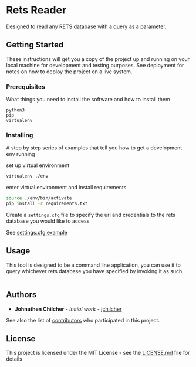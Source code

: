 # Rets Reader

Designed to read any RETS database with a query as a parameter.

## Getting Started

These instructions will get you a copy of the project up and running on your local machine for development and testing purposes. See deployment for notes on how to deploy the project on a live system.

### Prerequisites

What things you need to install the software and how to install them

```
python3
pip
virtualenv
```

### Installing

A step by step series of examples that tell you how to get a development env running

set up virtual environment

```bash
virtualenv ./env 
```

enter virtual environment and install requirements

```bash
source ./env/bin/activate
pip install -r requirements.txt
```

Create a `settings.cfg` file to specify the url and credentials to the rets database you would like to access

See [settings.cfg.example](settings.cfg.example)


## Usage

This tool is designed to be a command line application, you can use it to query whichever rets database you have specified by invoking it as such

```bash

```

## Authors

* **Johnathen Chilcher** - *Initial work* - [jchilcher](https://github.com/jchilcher)

See also the list of [contributors](https://github.com/jchilcher/RETS_Reader/contributors) who participated in this project.

## License

This project is licensed under the MIT License - see the [LICENSE.md](LICENSE.md) file for details
